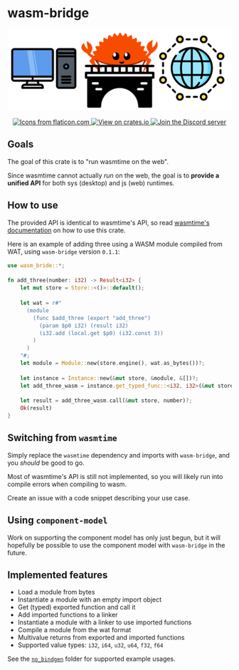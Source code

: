 # wasm-bridge

<div align="center">
  <p>
    <img src="/wasm-bridge-banner.png" alt="image banner" width="600" />
  </p>

  <p>
    <a href="https://www.flaticon.com/" title="Icons from flaticon.com">
      <img src="https://img.shields.io/badge/Icons_from-Flaticon-green" alt="Icons from flaticon.com">
    </a>
    <a href="https://crates.io/crates/wasm-bridge" title="View on crates.io">
      <img src="https://img.shields.io/badge/View_on-crates.io-blue" alt="View on crates.io">
    </a>
    <a href="https://discord.gg/7fk5Uk6Eqr" title="Join the Discord server">
      <img src="https://img.shields.io/discord/1125842158914646080?logo=discord&label=Join" alt="Join the Discord server">
    </a>
  </p>
</div>

## Goals

The goal of this crate is to "run wasmtime on the web".

Since wasmtime cannot actually _run_ on the web, the goal is to **provide a unified API** for both sys (desktop) and js (web) runtimes.

## How to use

The provided API is identical to wasmtime's API, so read [wasmtime's documentation](https://docs.wasmtime.dev/) on how to use this crate.

Here is an example of adding three using a WASM module compiled from WAT, using `wasm-bridge` version `0.1.1`:

```rust
use wasm_bride::*;

fn add_three(number: i32) -> Result<i32> {
    let mut store = Store::<()>::default();

    let wat = r#"
      (module
        (func $add_three (export "add_three")
          (param $p0 i32) (result i32)
          (i32.add (local.get $p0) (i32.const 3))
        )
      )
    "#;
    let module = Module::new(store.engine(), wat.as_bytes())?;

    let instance = Instance::new(&mut store, &module, &[])?;
    let add_three_wasm = instance.get_typed_func::<i32, i32>(&mut store, "add_three")?;

    let result = add_three_wasm.call(&mut store, number)?;
    Ok(result)
}
```

## Switching from `wasmtime`

Simply replace the `wasmtime` dependency and imports with `wasm-bridge`, and you _should_ be good to go.

Most of wasmtime's API is still not implemented, so you will likely run into compile errors when compiling to wasm.

Create an issue with a code snippet describing your use case.

## Using `component-model`

Work on supporting the component model has only just begun, but it will hopefully be possible to use the component model with `wasm-bridge` in the future.

## Implemented features

- Load a module from bytes
- Instantiate a module with an empty import object
- Get (typed) exported function and call it
- Add imported functions to a linker
- Instantiate a module with a linker to use imported functions
- Compile a module from the wat format
- Multivalue returns from exported and imported functions
- Supported value types: `i32`, `i64`, `u32`, `u64`, `f32`, `f64`

See the [`no_bindgen`](/tests/no_bindgen) folder for supported example usages.
